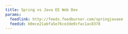 ```yaml
---
title: Spring vs Java EE Web Dev
params:
  feedlink: http://feeds.feedburner.com/springjavaee
  feedid: b0ece21abfa5e76ce3de9cfac1ac8378
---
```

